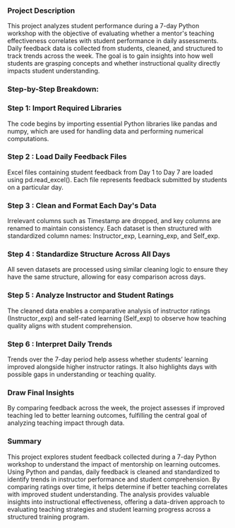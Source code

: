 ### Project Description
This project analyzes student performance during a 7-day Python workshop with the objective of evaluating whether a mentor's teaching effectiveness correlates with student performance in daily assessments. Daily feedback data is collected from students, cleaned, and structured to track trends across the week. The goal is to gain insights into how well students are grasping concepts and whether instructional quality directly impacts student understanding.

### Step-by-Step Breakdown:
### Step 1: Import Required Libraries
The code begins by importing essential Python libraries like pandas and numpy, which are used for handling data and performing numerical computations.

### Step 2 : Load Daily Feedback Files
Excel files containing student feedback from Day 1 to Day 7 are loaded using pd.read_excel(). Each file represents feedback submitted by students on a particular day.

### Step 3 : Clean and Format Each Day's Data
Irrelevant columns such as Timestamp are dropped, and key columns are renamed to maintain consistency. Each dataset is then structured with standardized column names: Instructor_exp, Learning_exp, and Self_exp.

### Step 4 : Standardize Structure Across All Days
All seven datasets are processed using similar cleaning logic to ensure they have the same structure, allowing for easy comparison across days.

### Step 5 : Analyze Instructor and Student Ratings
The cleaned data enables a comparative analysis of instructor ratings (Instructor_exp) and self-rated learning (Self_exp) to observe how teaching quality aligns with student comprehension.

### Step 6 : Interpret Daily Trends
Trends over the 7-day period help assess whether students’ learning improved alongside higher instructor ratings. It also highlights days with possible gaps in understanding or teaching quality.

### Draw Final Insights
By comparing feedback across the week, the project assesses if improved teaching led to better learning outcomes, fulfilling the central goal of analyzing teaching impact through data.

### Summary
This project explores student feedback collected during a 7-day Python workshop to understand the impact of mentorship on learning outcomes. Using Python and pandas, daily feedback is cleaned and standardized to identify trends in instructor performance and student comprehension. By comparing ratings over time, it helps determine if better teaching correlates with improved student understanding. The analysis provides valuable insights into instructional effectiveness, offering a data-driven approach to evaluating teaching strategies and student learning progress across a structured training program.

